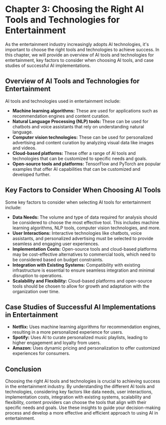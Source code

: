 Chapter 3: Choosing the Right AI Tools and Technologies for Entertainment
=========================================================================

As the entertainment industry increasingly adopts AI technologies, it's important to choose the right tools and technologies to achieve success. In this chapter, we will provide an overview of AI tools and technologies for entertainment, key factors to consider when choosing AI tools, and case studies of successful AI implementations.

Overview of AI Tools and Technologies for Entertainment
-------------------------------------------------------

AI tools and technologies used in entertainment include:

* **Machine learning algorithms:** These are used for applications such as recommendation engines and content curation.
* **Natural Language Processing (NLP) tools:** These can be used for chatbots and voice assistants that rely on understanding natural language.
* **Computer vision technologies:** These can be used for personalized advertising and content curation by analyzing visual data like images and videos.
* **Cloud-based platforms:** These offer a range of AI tools and technologies that can be customized to specific needs and goals.
* **Open-source tools and platforms:** TensorFlow and PyTorch are popular examples that offer AI capabilities that can be customized and developed further.

Key Factors to Consider When Choosing AI Tools
----------------------------------------------

Some key factors to consider when selecting AI tools for entertainment include:

* **Data Needs:** The volume and type of data required for analysis should be considered to choose the most effective tool. This includes machine learning algorithms, NLP tools, computer vision technologies, and more.
* **User Interactions:** Interactive technologies like chatbots, voice assistants, and personalized advertising must be selected to provide seamless and engaging user experiences.
* **Implementation Costs:** Open-source tools and cloud-based platforms may be cost-effective alternatives to commercial tools, which need to be considered based on budget constraints.
* **Integration with Existing Systems:** Compatibility with existing infrastructure is essential to ensure seamless integration and minimal disruption to operations.
* **Scalability and Flexibility:** Cloud-based platforms and open-source tools should be chosen to allow for growth and adaptation with the organization over time.

Case Studies of Successful AI Implementations in Entertainment
--------------------------------------------------------------

* **Netflix:** Uses machine learning algorithms for recommendation engines, resulting in a more personalized experience for users.
* **Spotify:** Uses AI to curate personalized music playlists, leading to higher engagement and loyalty from users.
* **Amazon:** Uses dynamic pricing and personalization to offer customized experiences for consumers.

Conclusion
----------

Choosing the right AI tools and technologies is crucial to achieving success in the entertainment industry. By understanding the different AI tools and technologies, considering key factors like data needs, user interactions, implementation costs, integration with existing systems, scalability and flexibility, content providers can choose the tools that align with their specific needs and goals. Use these insights to guide your decision-making process and develop a more effective and efficient approach to using AI in entertainment.
